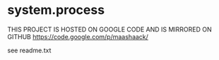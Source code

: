 system.process
==============

THIS PROJECT IS HOSTED ON GOOGLE CODE AND IS MIRRORED ON GITHUB
https://code.google.com/p/maashaack/


see readme.txt
